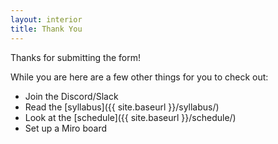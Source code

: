```yaml
---
layout: interior
title: Thank You
---
```

Thanks for submitting the form!

While you are here are a few other things for you to check out:
* Join the Discord/Slack
* Read the [syllabus]({{ site.baseurl }}/syllabus/)
* Look at the [schedule]({{ site.baseurl }}/schedule/)
* Set up a Miro board
